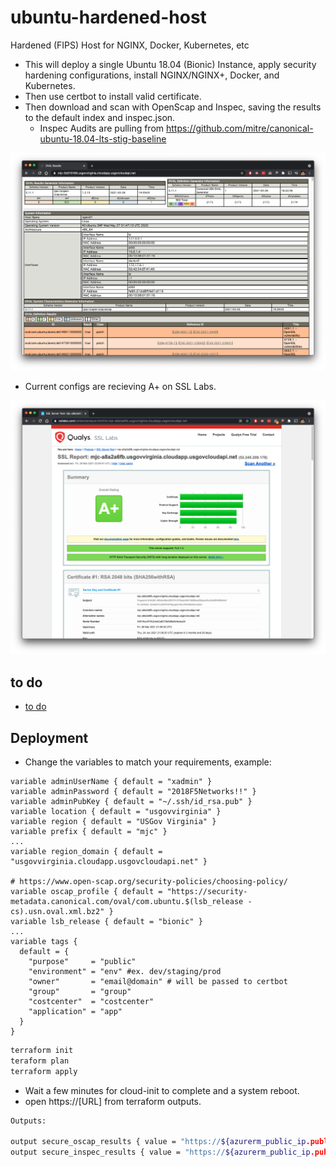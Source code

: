 # ubuntu-hardened-host

Hardened (FIPS) Host for NGINX, Docker, Kubernetes, etc

- This will deploy a single Ubuntu 18.04 (Bionic) Instance, apply security hardening configurations, install NGINX/NGINX+, Docker, and Kubernetes.  
- Then use certbot to install valid certificate.
- Then download and scan with OpenScap and Inspec, saving the results to the default index and inspec.json.
  - Inspec Audits are pulling from https://github.com/mitre/canonical-ubuntu-18.04-lts-stig-baseline

![OpenScap](./images/1.png)

- Current configs are recieving A+ on SSL Labs.

![SSL Labs](./images/2.png)

## to do

- [to do](TODO.md)

## Deployment

- Change the variables to match your requirements, example:

```hcl
variable adminUserName { default = "xadmin" }
variable adminPassword { default = "2018F5Networks!!" }
variable adminPubKey { default = "~/.ssh/id_rsa.pub" }
variable location { default = "usgovvirginia" }
variable region { default = "USGov Virginia" }
variable prefix { default = "mjc" }
...
variable region_domain { default = "usgovvirginia.cloudapp.usgovcloudapi.net" }

# https://www.open-scap.org/security-policies/choosing-policy/
variable oscap_profile { default = "https://security-metadata.canonical.com/oval/com.ubuntu.$(lsb_release -cs).usn.oval.xml.bz2" }
variable lsb_release { default = "bionic" }
...
variable tags {
  default = {
    "purpose"     = "public"
    "environment" = "env" #ex. dev/staging/prod
    "owner"       = "email@domain" # will be passed to certbot
    "group"       = "group"
    "costcenter"  = "costcenter"
    "application" = "app"
  }
}
```

```bash
terraform init
teraform plan
terraform apply
```

- Wait a few minutes for cloud-init to complete and a system reboot.
- open https://[URL] from terraform outputs.

```bash
Outputs:

output secure_oscap_results { value = "https://${azurerm_public_ip.publicip.fqdn}" }
output secure_inspec_results { value = "https://${azurerm_public_ip.publicip.fqdn}/inspec.json" }
```
